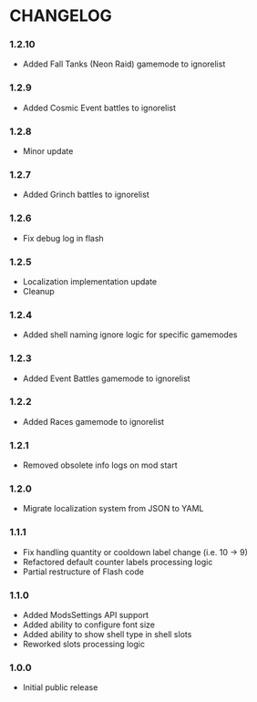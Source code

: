 # CHANGELOG

### 1.2.10

- Added Fall Tanks (Neon Raid) gamemode to ignorelist

### 1.2.9

- Added Cosmic Event battles to ignorelist

### 1.2.8

- Minor update

### 1.2.7

- Added Grinch battles to ignorelist

### 1.2.6

- Fix debug log in flash

### 1.2.5

- Localization implementation update
- Cleanup

### 1.2.4

- Added shell naming ignore logic for specific gamemodes

### 1.2.3

- Added Event Battles gamemode to ignorelist

### 1.2.2

- Added Races gamemode to ignorelist

### 1.2.1

- Removed obsolete info logs on mod start

### 1.2.0

- Migrate localization system from JSON to YAML

### 1.1.1

- Fix handling quantity or cooldown label change (i.e. 10 -> 9)
- Refactored default counter labels processing logic
- Partial restructure of Flash code

### 1.1.0

- Added ModsSettings API support
- Added ability to configure font size
- Added ability to show shell type in shell slots
- Reworked slots processing logic

### 1.0.0

- Initial public release

